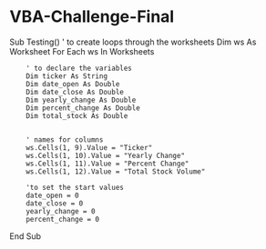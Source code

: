 # VBA-Challenge-Final
Sub Testing()
    ' to create loops through the worksheets
    Dim ws As Worksheet
    For Each ws In Worksheets
    
        ' to declare the variables
        Dim ticker As String
        Dim date_open As Double
        Dim date_close As Double
        Dim yearly_change As Double
        Dim percent_change As Double
        Dim total_stock As Double
        
        
        ' names for columns
        ws.Cells(1, 9).Value = "Ticker"
        ws.Cells(1, 10).Value = "Yearly Change"
        ws.Cells(1, 11).Value = "Percent Change"
        ws.Cells(1, 12).Value = "Total Stock Volume"
        
        'to set the start values
        date_open = 0
        date_close = 0
        yearly_change = 0
        percent_change = 0
        
        
        
    
    
    
End Sub
